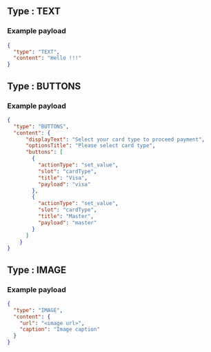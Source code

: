 ## Type : TEXT
### Example payload
```json
{
  "type": "TEXT",
  "content": "Hello !!!"
}
```

## Type : BUTTONS
### Example payload
```json
{
  "type": "BUTTONS",
  "content": {
      "displayText": "Select your card type to proceed payment",
      "optionsTitle": "Please select card type",
      "buttons": [
        {
          "actionType": "set_value",
          "slot": "cardType",
          "title": "Visa",
          "payload": "visa"
        },
        {
          "actionType": "set_value",
          "slot": "cardType",
          "title": "Master",
          "payload": "master"
        }
      ]
    }
}
```

## Type : IMAGE
### Example payload
```json
{
  "type": "IMAGE",
  "content": {
    "url": "<image url>",
    "caption": "Image caption"
  }
}
```
